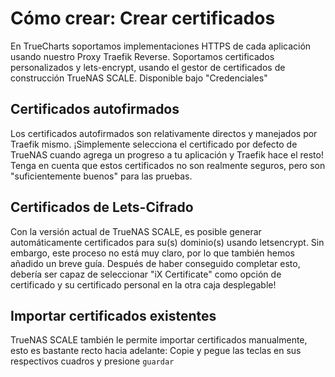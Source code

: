 # Cómo crear: Crear certificados

En TrueCharts soportamos implementaciones HTTPS de cada aplicación usando nuestro Proxy Traefik Reverse. Soportamos certificados personalizados y lets-encrypt, usando el gestor de certificados de construcción TrueNAS SCALE. Disponible bajo "Credenciales"

## Certificados autofirmados

Los certificados autofirmados son relativamente directos y manejados por Traefik mismo. ¡Simplemente selecciona el certificado por defecto de TrueNAS cuando agrega un progreso a tu aplicación y Traefik hace el resto! Tenga en cuenta que estos certificados no son realmente seguros, pero son "suficientemente buenos" para las pruebas.

## Certificados de Lets-Cifrado

Con la versión actual de TrueNAS SCALE, es posible generar automáticamente certificados para su(s) dominio(s) usando letsencrypt. Sin embargo, este proceso no está muy claro, por lo que también hemos añadido un breve guía. Después de haber conseguido completar esto, debería ser capaz de seleccionar "iX Certificate" como opción de certificado y su certificado personal en la otra caja desplegable!

## Importar certificados existentes

TrueNAS SCALE también le permite importar certificados manualmente, esto es bastante recto hacia adelante: Copie y pegue las teclas en sus respectivos cuadros y presione `guardar`
